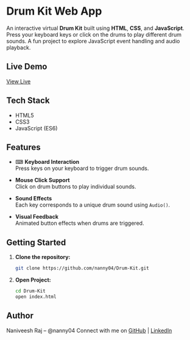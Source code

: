 
#  Drum Kit Web App

An interactive virtual **Drum Kit** built using **HTML**, **CSS**, and **JavaScript**. Press your keyboard keys or click on the drums to play different drum sounds. A fun project to explore JavaScript event handling and audio playback.

##  Live Demo

 [View Live](https://nanny04.github.io/Drum-Kit/)

##  Tech Stack

- HTML5
- CSS3
- JavaScript (ES6)

##  Features

- ⌨ **Keyboard Interaction**  
  Press keys on your keyboard to trigger drum sounds.

-  **Mouse Click Support**  
  Click on drum buttons to play individual sounds.

-  **Sound Effects**  
  Each key corresponds to a unique drum sound using `Audio()`.

-  **Visual Feedback**  
  Animated button effects when drums are triggered.


##  Getting Started

1. **Clone the repository:**
   ```bash
   git clone https://github.com/nanny04/Drum-Kit.git

2. **Open Project:**
   ```bash
   cd Drum-Kit
   open index.html
## Author
   Naniveesh Raj – @nanny04
   Connect with me on [GitHub](https://github.com/nanny04) | [LinkedIn](https://www.linkedin.com/in/nadimpelli-naniveeshraj/)
